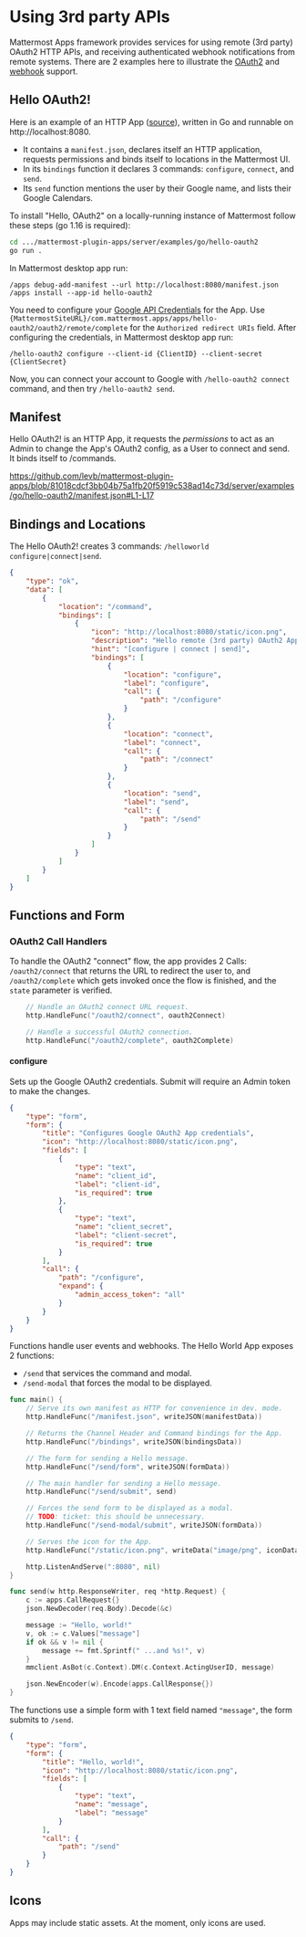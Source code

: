 # Using 3rd party APIs

Mattermost Apps framework provides services for using remote (3rd party) OAuth2
HTTP APIs, and receiving authenticated webhook notifications from remote
systems. There are 2 examples here to illustrate the [OAuth2](#hello-oauth2) and
[webhook](#hello-webhooks) support.

## Hello OAuth2!

Here is an example of an HTTP App ([source](/server/examples/go/hello-oauth2)),
written in Go and runnable on http://localhost:8080. 

- It contains a `manifest.json`, declares itself an HTTP application, requests
  permissions and binds itself to locations in the Mattermost UI.
- In its `bindings` function it declares 3 commands: `configure`, `connect`, and
  `send`.
- Its `send` function mentions the user by their Google name, and lists their
  Google Calendars.

To install "Hello, OAuth2" on a locally-running instance of Mattermost follow
these steps (go 1.16 is required):
```sh
cd .../mattermost-plugin-apps/server/examples/go/hello-oauth2
go run . 
```

In Mattermost desktop app run:
```
/apps debug-add-manifest --url http://localhost:8080/manifest.json
/apps install --app-id hello-oauth2
```

You need to configure your [Google API
Credentials](https://console.cloud.google.com/apis/credentials) for the App. Use
`{MattermostSiteURL}/com.mattermost.apps/apps/hello-oauth2/oauth2/remote/complete`
for the `Authorized redirect URIs` field. After configuring the credentials, in Mattermost desktop app run:
```
/hello-oauth2 configure --client-id {ClientID} --client-secret {ClientSecret}
```

Now, you can connect your account to Google with `/hello-oauth2 connect` command, and then try `/hello-oauth2 send`.

## Manifest
Hello OAuth2! is an HTTP App, it requests the *permissions* to act as an Admin to change the App's OAuth2 config, as a User to connect and send. It binds itself to /commands.

https://github.com/levb/mattermost-plugin-apps/blob/81018cdcf3bb04b75a1fb20f5919c538ad14c73d/server/examples/go/hello-oauth2/manifest.json#L1-L17

## Bindings and Locations
The Hello OAuth2! creates 3 commands: `/helloworld configure|connect|send`.

```json
{
	"type": "ok",
	"data": [
		{
			"location": "/command",
			"bindings": [
				{
					"icon": "http://localhost:8080/static/icon.png",
					"description": "Hello remote (3rd party) OAuth2 App",
					"hint": "[configure | connect | send]",
					"bindings": [
						{
							"location": "configure",
							"label": "configure",
							"call": {
								"path": "/configure"
							}
						},
						{
							"location": "connect",
							"label": "connect",
							"call": {
								"path": "/connect"
							}
						},
						{
							"location": "send",
							"label": "send",
							"call": {
								"path": "/send"
							}
						}
					]
				}
			]
		}
	]
}
```

## Functions and Form

### OAuth2 Call Handlers

To handle the OAuth2 "connect" flow, the app provides 2 Calls: `/oauth2/connect` that returns the URL to redirect the user to, and `/oauth2/complete` which gets invoked once the flow is finished, and the `state` parameter is verified.

```go
	// Handle an OAuth2 connect URL request.
	http.HandleFunc("/oauth2/connect", oauth2Connect)

	// Handle a successful OAuth2 connection.
	http.HandleFunc("/oauth2/complete", oauth2Complete)
```



#### configure

Sets up the Google OAuth2 credentials. Submit will require an Admin token to
make the changes.

```json
{
	"type": "form",
	"form": {
		"title": "Configures Google OAuth2 App credentials",
		"icon": "http://localhost:8080/static/icon.png",
		"fields": [
			{
				"type": "text",
				"name": "client_id",
				"label": "client-id",
				"is_required": true
			},
			{
				"type": "text",
				"name": "client_secret",
				"label": "client-secret",
				"is_required": true
			}
		],
		"call": {
			"path": "/configure",
			"expand": {
				"admin_access_token": "all"
			}
		}
	}
}
```


Functions handle user events and webhooks. The Hello World App exposes 2 functions:
- `/send` that services the command and modal.
- `/send-modal` that forces the modal to be displayed.

```go
func main() {
	// Serve its own manifest as HTTP for convenience in dev. mode.
	http.HandleFunc("/manifest.json", writeJSON(manifestData))

	// Returns the Channel Header and Command bindings for the App.
	http.HandleFunc("/bindings", writeJSON(bindingsData))

	// The form for sending a Hello message.
	http.HandleFunc("/send/form", writeJSON(formData))

	// The main handler for sending a Hello message.
	http.HandleFunc("/send/submit", send)

	// Forces the send form to be displayed as a modal.
	// TODO: ticket: this should be unnecessary.
	http.HandleFunc("/send-modal/submit", writeJSON(formData))

	// Serves the icon for the App.
	http.HandleFunc("/static/icon.png", writeData("image/png", iconData))

	http.ListenAndServe(":8080", nil)
}

func send(w http.ResponseWriter, req *http.Request) {
	c := apps.CallRequest{}
	json.NewDecoder(req.Body).Decode(&c)

	message := "Hello, world!"
	v, ok := c.Values["message"]
	if ok && v != nil {
		message += fmt.Sprintf(" ...and %s!", v)
	}
	mmclient.AsBot(c.Context).DM(c.Context.ActingUserID, message)

	json.NewEncoder(w).Encode(apps.CallResponse{})
}
```

The functions use a simple form with 1 text field named `"message"`, the form
submits to `/send`.

```json
{
	"type": "form",
	"form": {
		"title": "Hello, world!",
		"icon": "http://localhost:8080/static/icon.png",
		"fields": [
			{
				"type": "text",
				"name": "message",
				"label": "message"
			}
		],
		"call": {
			"path": "/send"
		}
	}
}
```

## Icons 
Apps may include static assets. At the moment, only icons are used.
